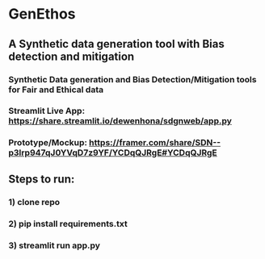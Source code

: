 # GenEthos

## A Synthetic data generation tool with Bias detection and mitigation

### Synthetic Data generation and Bias Detection/Mitigation tools for Fair and Ethical data

### Streamlit Live App: https://share.streamlit.io/dewenhona/sdgnweb/app.py

### Prototype/Mockup: https://framer.com/share/SDN--p3lrp947qJ0YVqD7z9YF/YCDqQJRgE#YCDqQJRgE

## Steps to run:

### 1) clone repo
### 2) pip install requirements.txt
### 3) streamlit run app.py


